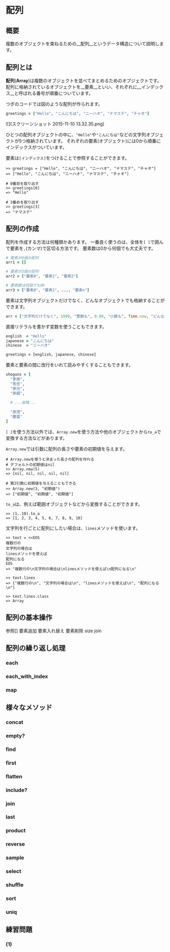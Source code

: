 # 配列
## 概要
複数のオブジェクトを束ねるための__配列__というデータ構造について説明します。

## 配列とは
__配列__(__Array__)は複数のオブジェクトを並べてまとめるためのオブジェクトです。
配列に格納されているオブジェクトを__要素__といい、それぞれに__インデックス__と呼ばれる番号が順番についています。

つぎのコードでは図のような配列が作られます。

```ruby
greetings = ["Hello", "こんにちは", "ニーハオ", "ナマステ", "チャオ"]
```

![](スクリーンショット 2015-11-10 13.32.35.png)

ひとつの配列オブジェクトの中に、`"Hello"`や`"こんにちは"`などの文字列オブジェクトが5つ格納されています。
それぞれの要素(オブジェクト)には0から順番にインデックスがついています。

要素は`[インデックス]`をつけることで参照することができます。

```irb
>> greetings = ["Hello", "こんにちは", "ニーハオ", "ナマステ", "チャオ"]
=> ["Hello", "こんにちは", "ニーハオ", "ナマステ", "チャオ"]

# 0番目を取り出す
>> greetings[0]
=> "Hello"

# 3番めを取り出す
>> greetings[3]
=> "ナマステ"
```

## 配列の作成
配列を作成する方法は何種類かあります。
一番良く使うのは、全体を`[ ]`で囲んで要素を`,`(カンマ)で区切る方法です。
要素数は0から何個でも大丈夫です。

```ruby
# 要素が0個の配列
arr1 = []

# 要素が3個の配列
arr2 = ["要素0", "要素1", "要素2"]

# 要素数は何個でもOK
arr3 = ["要素0", "要素1", ..., "要素n"]
```

要素は文字列オブジェクトだけでなく、どんなオブジェクトでも格納することができます。

```ruby
arr = ["文字列だけでなく", 1999, "整数も", 0.08, "小数も", Time.now, "どんなオブジェクトもOK"]
```

直接リテラルを書かず変数を使うこともできます。

```ruby
english  = "Hello"
japanese = "こんにちは"
chinese  = "ニーハオ"

greetings = [english, japanese, chinese]
```

要素と要素の間に改行をいれて読みやすくすることもできます。

```ruby
shoguns = [
  "家康",
  "秀忠",
  "家光",
  "家綱",
  
  # ...省略...
  
  "家茂",
  "慶喜"
]
```

`[ ]`を使う方法以外では、`Array.new`を使う方法や他のオブジェクトから`to_a`で変換する方法などがあります。

`Array.new`では引数に配列の長さや要素の初期値を与えます。

```irb
# Array.newを使うと決まった長さの配列を作れる
# デフォルトの初期値はnil
>> Array.new(5)
=> [nil, nil, nil, nil, nil]

# 第2引数に初期値を与えることもできる
>> Array.new(3, "初期値")
=> ["初期値", "初期値", "初期値"]
```

`to_a`は、例えば範囲オブジェクトなどから変換することができます。

```irb
>> (1..10).to_a
=> [1, 2, 3, 4, 5, 6, 7, 8, 9, 10]
```

文字列を行ごとに配列にしたい場合は、`lines`メソッドを使います。

```irb
>> text = <<EOS
複数行の
文字列の場合は
linesメソッドを使えば
配列になる
EOS
=> "複数行の\n文字列の場合は\nlinesメソッドを使えば\n配列になる\n"

>> text.lines
=> ["複数行の\n", "文字列の場合は\n", "linesメソッドを使えば\n", "配列になる\n"]

>> text.lines.class
=> Array
```

## 配列の基本操作
参照[]
要素追加
要素入れ替え
要素削除
size
join

## 配列の繰り返し処理
### each
### each_with_index
### map

## 様々なメソッド
### concat
### empty?
### find
### first
### flatten
### include?
### join
### last
### product
### reverse
### sample
### select
### shuffle
### sort
### uniq

## 練習問題
### (1)